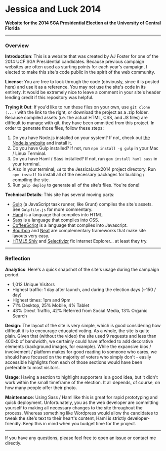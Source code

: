 # Jessica and Luck 2014

**Website for the 2014 SGA Presidential Election at the University of Central Florida**

---

### Overview

**Introduction**: This is a website that was created by AJ Foster for one of the 2014 UCF SGA Presidential candidates.  Because previous campaign websites are often used as starting points for each year's campaign, I elected to make this site's code public in the spirit of the web community.

**License**: You are free to look through the code (obviously, since it is posted here) and use it as a reference.  You may not use the site's code in its entirety.  It would be extremely nice to leave a comment in your site's header lending credit if this repository was helpful.

**Trying it Out**: If you'd like to run these files on your own, use `git clone (...)` with the link to the right, or download the project as a .zip folder.  Because compiled assets (i.e. the actual HTML, CSS, and JS files) are difficult to manage with git, they have been ommitted from this project.  In order to generate those files, follow these steps:

1. Do you have Node.js installed on your system?  If not, check out [the Node.js website](http://nodejs.org) and install it.
2. Do you have Gulp installed?  If not, run `npm install -g gulp` in your Mac / Linux Terminal.
3. Do you have Haml / Sass installed?  If not, run `gem install haml sass` in your terminal.
4. Also in your terminal, `cd` to the JessicaLuck2014 project directory.  Run `npm install` to install all of the necessary packages for building / compiling the site.
5. Run `gulp deploy` to generate all of the site's files.  You're done!

**Technical Details**: This site has several moving parts:

* [Gulp](http://gulpjs.com/) (a JavaScript task runner, like Grunt) compiles the site's assets. See `Gulpfile.js` for more commentary.
* [Haml](http://haml.info/) is a language that compiles into HTML.
* [Sass](http://sass-lang.com/) is a language that compiles into CSS.
* [CoffeeScript](http://coffeescript.org/) is a language that compiles into Javascript.
* [Bourbon](http://bourbon.io/) and [Neat](http://neat.bourbon.io/) are complementary frameworks that make site layouts very easy.
* [HTML5 Shiv](https://code.google.com/p/html5shiv/) and [Selectivizr](http://selectivizr.com/) fix Internet Explorer... at least they try.

---

### Reflection

**Analytics**: Here's a quick snapshot of the site's usage during the campaign period.

* 1,012 Unique Visitors
* Highest traffic: 1 day after launch, and during the election days (~150 / day)
* Highest times: 1pm and 9pm
* 71% Desktop, 25% Mobile, 4% Tablet
* 43% Direct Traffic, 42% Referred from Social Media, 13% Organic Search

**Design**: The layout of the site is very simple, which is good considering how difficult it is to encourage educated voting.  As a whole, the site is quite plain.  Given that (without the video) the site used 9 requests and less than 400kb of bandwidth, we certainly could have afforded to add decorative elements (background images, for example).  While the expansive bios / involvement / platform makes for good reading to someone who cares, we should have focused on the majority of voters who simply don't - easily accessible highlights from each of those sections would have been preferable to most visitors.

**Usage**: Having a section to highlight supporters is a good idea, but it didn't work within the small timeframe of the election.  It all depends, of course, on how many people offer their photo.

**Maintenance**: Using Sass / Haml like this is great for rapid prototyping and quick deployment.  Unfortunately, you as the web developer are committing yourself to making all necessary changes to the site throughout the process.  Whereas something like Wordpress would allow the candidates to tweak the site's text to their heart's content, Haml is strictly developer-friendly.  Keep this in mind when you budget time for the project.

---

If you have any questions, please feel free to open an issue or contact me directly.